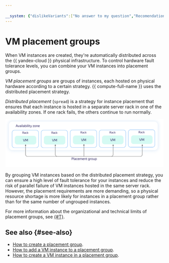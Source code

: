 ```yaml
---

__system: {"dislikeVariants":["No answer to my question","Recomendations didn't help","The content doesn't match title","Other"]}
---
```

# VM placement groups

When VM instances are created, they're automatically distributed across the {{ yandex-cloud }} physical infrastructure. To control hardware fault tolerance levels, you can combine your VM instances into placement groups.

_VM placement groups_ are groups of instances, each hosted on physical hardware according to a certain strategy. {{ compute-full-name }} uses the distributed placement strategy.

_Distributed placement_ (`spread`) is a strategy for instance placement that ensures that each instance is hosted in a separate server rack in one of the availability zones. If one rack fails, the others continue to run normally.

![image](../../_assets/compute/placement-groups.svg)

By grouping VM instances based on the distributed placement strategy, you can ensure a high level of fault tolerance for your instances and reduce the risk of parallel failure of VM instances hosted in the same server rack. However, the placement requirements are more demanding, so a physical resource shortage is more likely for instances in a placement group rather than for the same number of ungrouped instances.

For more information about the organizational and technical limits of placement groups, see [{#T}](../concepts/limits.md).

## See also {#see-also}

* [How to create a placement group](../operations/placement-groups/create.md).
* [How to add a VM instance to a placement group](../operations/placement-groups/add-vm.md).
* [How to create a VM instance in a placement group](../operations/placement-groups/create-vm-in-pg.md).

